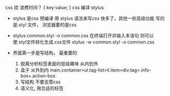 css 烦 浪费时间？
{
    key:value;
}
css 编译 stylus

- stylus 是css 预编译
    用 stylus 语法来写css 快多了，其他一些高级功能
    写的是.styl 文件， 浏览器要的是css

- stylus common.styl -o common.css  在终端打开并输入本语句 则可以使.styl文件转化生成.css文件
    stylus -w common.styl -o common.css

- 界面第一步是写结构， 最重要的
    1. 脱离分析标签表面的低级趣味 从内到外
    2. 盒子 从外到内
    main.container>ul.tag-list>li.item>div.tag>.info-box+.action-box
    3. 写结构 不要去管css
    4. 语义化, 用合适的标签
